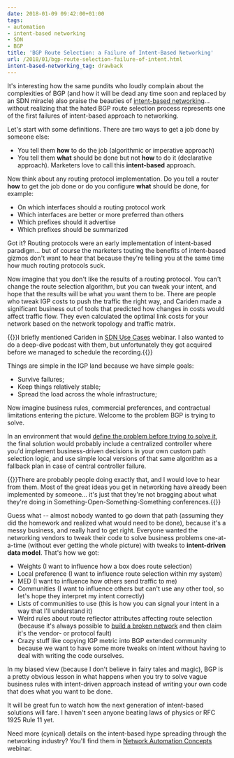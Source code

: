 ```yaml
---
date: 2018-01-09 09:42:00+01:00
tags:
- automation
- intent-based networking
- SDN
- BGP
title: 'BGP Route Selection: a Failure of Intent-Based Networking'
url: /2018/01/bgp-route-selection-failure-of-intent.html
intent-based-networking_tag: drawback
---
```

It's interesting how the same pundits who loudly complain about the complexities of BGP (and how it will be dead any time soon and replaced by an SDN miracle) also praise the beauties of [intent-based networking](/2017/09/intent-based-hype.html)... without realizing that the hated BGP route selection process represents one of the first failures of intent-based approach to networking.

Let's start with some definitions. There are two ways to get a job done by someone else:
<!--more-->
-   You tell them **how** to do the job (algorithmic or imperative approach)
-   You tell them **what** should be done but not **how** to do it (declarative approach). Marketers love to call this **intent-based** approach.

Now think about any routing protocol implementation. Do you tell a router **how** to get the job done or do you configure **what** should be done, for example:

-   On which interfaces should a routing protocol work
-   Which interfaces are better or more preferred than others
-   Which prefixes should it advertise
-   Which prefixes should be summarized

Got it? Routing protocols were an early implementation of intent-based paradigm... but of course the marketers touting the benefits of intent-based gizmos don't want to hear that because they're telling you at the same time how much routing protocols suck.

Now imagine that you don't like the results of a routing protocol. You can't change the route selection algorithm, but you can tweak your intent, and hope that the results will be what you want them to be. There are people who tweak IGP costs to push the traffic the right way, and Cariden made a significant business out of tools that predicted how changes in costs would affect traffic flow. They even calculated the optimal link costs for your network based on the network topology and traffic matrix.

{{<note>}}I briefly mentioned Cariden in [SDN Use Cases](http://www.ipspace.net/SDN_Use_Cases) webinar. I also wanted to do a deep-dive podcast with them, but unfortunately they got acquired before we managed to schedule the recording.{{</note>}}

Things are simple in the IGP land because we have simple goals:

-   Survive failures;
-   Keep things relatively stable;
-   Spread the load across the whole infrastructure;

Now imagine business rules, commercial preferences, and contractual limitations entering the picture. Welcome to the problem BGP is trying to solve.

In an environment that would [define the problem before trying to solve it](https://lamport.azurewebsites.net/pubs/state-the-problem.pdf), the final solution would probably include a centralized controller where you'd implement business-driven decisions in your own custom path selection logic, and use simple local versions of that same algorithm as a fallback plan in case of central controller failure.

{{<note>}}There are probably people doing exactly that, and I would love to hear from them. Most of the great ideas you get in networking have already been implemented by someone... it's just that they're not bragging about what they're doing in Something-Open-Something-Something conferences.{{</note>}}

Guess what -- almost nobody wanted to go down that path (assuming they did the homework and realized what would need to be done), because it's a messy business, and really hard to get right. Everyone wanted the networking vendors to tweak their code to solve business problems one-at-a-time (without ever getting the whole picture) with tweaks to **intent-driven data model**. That's how we got:

-   Weights (I want to influence how a box does route selection)
-   Local preference (I want to influence route selection within my system)
-   MED (I want to influence how others send traffic to me)
-   Communities (I want to influence others but can't use any other tool, so let's hope they interpret my intent correctly)
-   Lists of communities to use (this is how you can signal your intent in a way that I'll understand it)
-   Weird rules about route reflector attributes affecting route selection (because it's always possible to [build a broken network](/2013/10/can-bgp-route-reflectors-really.html) and then claim it's the vendor- or protocol fault)
-   Crazy stuff like copying IGP metric into BGP extended community because we want to have some more tweaks on intent without having to deal with writing the code ourselves.

In my biased view (because I don't believe in fairy tales and magic), BGP is a pretty obvious lesson in what happens when you try to solve vague business rules with intent-driven approach instead of writing your own code that does what you want to be done.

It will be great fun to watch how the next generation of intent-based solutions will fare. I haven't seen anyone beating laws of physics or RFC 1925 Rule 11 yet.

Need more (cynical) details on the intent-based hype spreading through the networking industry? You'll find them in [Network Automation Concepts](https://www.ipspace.net/Network_Automation_Concepts) webinar.

